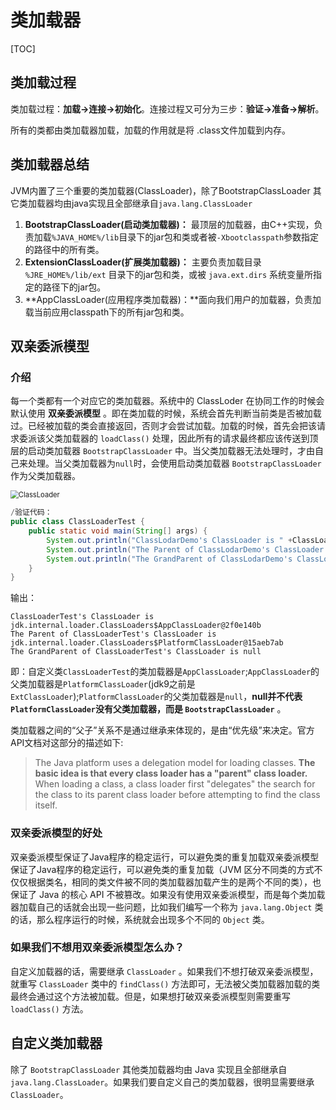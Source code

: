 # 类加载器

[TOC]

## 类加载过程

类加载过程：**加载->连接->初始化**。连接过程又可分为三步：**验证->准备->解析**。

所有的类都由类加载器加载，加载的作用就是将 .class文件加载到内存。

## 类加载器总结

JVM内置了三个重要的类加载器(ClassLoader)，除了BootstrapClassLoader 其它类加载器均由java实现且全部继承自`java.lang.ClassLoader`

1. **BootstrapClassLoader(启动类加载器)：** 最顶层的加载器，由C++实现，负责加载`%JAVA_HOME%/lib`目录下的jar包和类或者被`-Xbootclasspath`参数指定的路径中的所有类。
2. **ExtensionClassLoader(扩展类加载器)：** 主要负责加载目录 `%JRE_HOME%/lib/ext` 目录下的jar包和类，或被 `java.ext.dirs` 系统变量所指定的路径下的jar包。
3. **AppClassLoader(应用程序类加载器)：**面向我们用户的加载器，负责加载当前应用classpath下的所有jar包和类。

## 双亲委派模型

### 介绍

每一个类都有一个对应它的类加载器。系统中的 ClassLoder 在协同工作的时候会默认使用 **双亲委派模型** 。即在类加载的时候，系统会首先判断当前类是否被加载过。已经被加载的类会直接返回，否则才会尝试加载。加载的时候，首先会把该请求委派该父类加载器的 `loadClass()` 处理，因此所有的请求最终都应该传送到顶层的启动类加载器 `BootstrapClassLoader` 中。当父类加载器无法处理时，才由自己来处理。当父类加载器为`null`时，会使用启动类加载器 `BootstrapClassLoader` 作为父类加载器。

<img src="E:\Desktop\Coding\Notes\img\classloader_WPS图片.png" alt="ClassLoader" style="zoom:80%;" />

```java
/验证代码：
public class ClassLoaderTest {
    public static void main(String[] args) {
        System.out.println("ClassLodarDemo's ClassLoader is " +ClassLoaderTest.class.getClassLoader());
        System.out.println("The Parent of ClassLodarDemo's ClassLoader is "+ClassLoaderTest.class.getClassLoader().getParent());
        System.out.println("The GrandParent of ClassLodarDemo's ClassLoader is "+ClassLoaderTest.class.getClassLoader().getParent().getParent());
    }
}
```

输出：

```
ClassLoaderTest's ClassLoader is jdk.internal.loader.ClassLoaders$AppClassLoader@2f0e140b
The Parent of ClassLoaderTest's ClassLoader is jdk.internal.loader.ClassLoaders$PlatformClassLoader@15aeb7ab
The GrandParent of ClassLoaderTest's ClassLoader is null
```

即：自定义类`ClassLoaderTest`的类加载器是`AppClassLoader`;`AppClassLoader`的父类加载器是`PlatformClassLoader`(jdk9之前是`ExtClassLoader`);`PlatformClassLoader`的父类加载器是`null`，**null并不代表`PlatformClassLoader`没有父类加载器，而是 `BootstrapClassLoader`** 。

类加载器之间的“父子”关系不是通过继承来体现的，是由“优先级”来决定。官方API文档对这部分的描述如下:

>The Java platform uses a delegation model for loading classes. **The basic idea is that every class loader has a "parent" class loader.** When loading a class, a class loader first "delegates" the search for the class to its parent class loader before attempting to find the class itself.
>

### 双亲委派模型的好处

双亲委派模型保证了Java程序的稳定运行，可以避免类的重复加载双亲委派模型保证了Java程序的稳定运行，可以避免类的重复加载（JVM 区分不同类的方式不仅仅根据类名，相同的类文件被不同的类加载器加载产生的是两个不同的类），也保证了 Java 的核心 API 不被篡改。如果没有使用双亲委派模型，而是每个类加载器加载自己的话就会出现一些问题，比如我们编写一个称为 `java.lang.Object` 类的话，那么程序运行的时候，系统就会出现多个不同的 `Object` 类。

### 如果我们不想用双亲委派模型怎么办？

自定义加载器的话，需要继承 `ClassLoader` 。如果我们不想打破双亲委派模型，就重写 `ClassLoader` 类中的 `findClass()` 方法即可，无法被父类加载器加载的类最终会通过这个方法被加载。但是，如果想打破双亲委派模型则需要重写 `loadClass()` 方法。

## 自定义类加载器

除了 `BootstrapClassLoader` 其他类加载器均由 Java 实现且全部继承自`java.lang.ClassLoader`。如果我们要自定义自己的类加载器，很明显需要继承 `ClassLoader`。